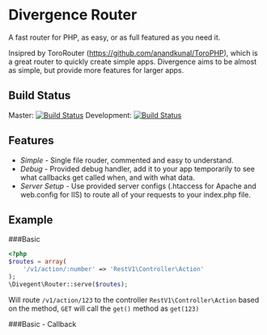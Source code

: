 Divergence Router
=================

A fast router for PHP, as easy, or as full featured as you need it.

Insipred by ToroRouter (https://github.com/anandkunal/ToroPHP), which is a great
router to quickly create simple apps. Divergence aims to be almost as simple, but
provide more features for larger apps.

Build Status
------------
Master: [![Build Status](https://travis-ci.org/four43/divergence.svg?branch=master)](https://travis-ci.org/four43/divergence)
Development: [![Build Status](https://travis-ci.org/four43/divergence.svg?branch=development)](https://travis-ci.org/four43/divergence)

Features
--------

* *Simple* - Single file rouder, commented and easy to understand.
* *Debug* - Provided debug handler, add it to your app temporarily to see what callbacks
get called when, and with what data.
* *Server Setup* - Use provided server configs (.htaccess for Apache and web.config for IIS) to route
all of your requests to your index.php file.

Example
-------

###Basic
```php
<?php
$routes = array(
	'/v1/action/:number' => 'RestV1\Controller\Action'
);
\Divegent\Router::serve($routes);
```
Will route `/v1/action/123` to the controller `RestV1\Controller\Action` based 
on the method, `GET` will call the `get()` method as `get(123)`

###Basic - Callback



